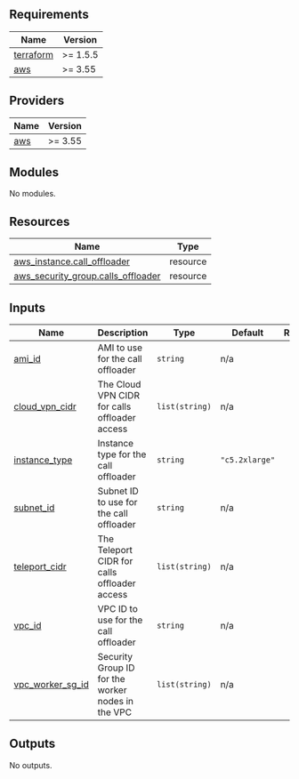 ## Requirements

| Name | Version |
|------|---------|
| <a name="requirement_terraform"></a> [terraform](#requirement\_terraform) | >= 1.5.5 |
| <a name="requirement_aws"></a> [aws](#requirement\_aws) | >= 3.55 |

## Providers

| Name | Version |
|------|---------|
| <a name="provider_aws"></a> [aws](#provider\_aws) | >= 3.55 |

## Modules

No modules.

## Resources

| Name | Type |
|------|------|
| [aws_instance.call_offloader](https://registry.terraform.io/providers/hashicorp/aws/latest/docs/resources/instance) | resource |
| [aws_security_group.calls_offloader](https://registry.terraform.io/providers/hashicorp/aws/latest/docs/resources/security_group) | resource |

## Inputs

| Name | Description | Type | Default | Required |
|------|-------------|------|---------|:--------:|
| <a name="input_ami_id"></a> [ami\_id](#input\_ami\_id) | AMI to use for the call offloader | `string` | n/a | yes |
| <a name="input_cloud_vpn_cidr"></a> [cloud\_vpn\_cidr](#input\_cloud\_vpn\_cidr) | The Cloud VPN CIDR for calls offloader access | `list(string)` | n/a | yes |
| <a name="input_instance_type"></a> [instance\_type](#input\_instance\_type) | Instance type for the call offloader | `string` | `"c5.2xlarge"` | no |
| <a name="input_subnet_id"></a> [subnet\_id](#input\_subnet\_id) | Subnet ID to use for the call offloader | `string` | n/a | yes |
| <a name="input_teleport_cidr"></a> [teleport\_cidr](#input\_teleport\_cidr) | The Teleport CIDR for calls offloader access | `list(string)` | n/a | yes |
| <a name="input_vpc_id"></a> [vpc\_id](#input\_vpc\_id) | VPC ID to use for the call offloader | `string` | n/a | yes |
| <a name="input_vpc_worker_sg_id"></a> [vpc\_worker\_sg\_id](#input\_vpc\_worker\_sg\_id) | Security Group ID for the worker nodes in the VPC | `list(string)` | n/a | yes |

## Outputs

No outputs.
